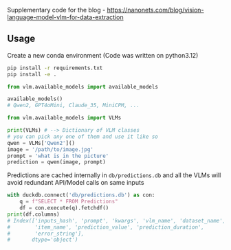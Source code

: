 Supplementary code for the blog - https://nanonets.com/blog/vision-language-model-vlm-for-data-extraction

## Usage

Create a new conda environment (Code was written on python3.12)
```bash
pip install -r requirements.txt
pip install -e .
```

```python
from vlm.available_models import available_models

available_models()
# Qwen2, GPT4oMini, Claude_35, MiniCPM, ...
```

```python
from vlm.available_models import VLMs

print(VLMs) # --> Dictionary of VLM classes
# you can pick any one of them and use it like so
qwen = VLMs['Qwen2']()
image = '/path/to/image.jpg'
prompt = 'what is in the picture'
prediction = qwen(image, prompt)
```

Predictions are cached internally in `db/predictions.db` and all the VLMs will avoid redundant API/Model calls on same inputs

```python
with duckdb.connect('db/predictions.db') as con:
    q = f"SELECT * FROM Predictions"
    df = con.execute(q).fetchdf()
print(df.columns)
# Index(['inputs_hash', 'prompt', 'kwargs', 'vlm_name', 'dataset_name',
#        'item_name', 'prediction_value', 'prediction_duration',
#        'error_string'],
#       dtype='object')
```
